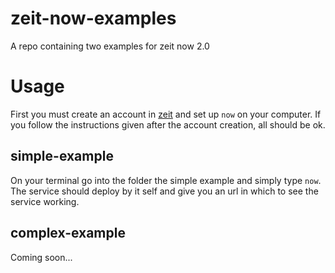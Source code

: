 # zeit-now-examples
A repo containing two examples for zeit now 2.0

# Usage
First you must create an account in [zeit](https://zeit.co) and set up `now` on your computer. If you follow the instructions given 
after the account creation, all should be ok.

## simple-example
On your terminal go into the folder the simple example and simply type `now`. The service should deploy by it self
and give you an url in which to see the service working.

## complex-example
Coming soon...